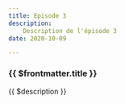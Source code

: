 ```yaml
---
title: Episode 3
description:
    Description de l'épisode 3
date: 2020-10-09

---
```



### {{ $frontmatter.title }}

{{ $description }}